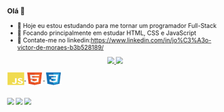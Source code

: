 ### Olá 👋


- 🔭 Hoje eu estou estudando para me tornar um programador Full-Stack 
- 🌱 Focando principalmente em estudar HTML, CSS e JavaScript
- 💬 Contate-me no linkedin:https://www.linkedin.com/in/jo%C3%A3o-victor-de-moraes-b3b528189/

<div align="center">
  <a href="https://github.com/joaovic7ord3moraes">
  <img height="180em" src="https://github-readme-stats.vercel.app/api?username=joaovic7ord3moraes&show_icons=true&theme=dark&include_all_commits=true&count_private=true"/>
  <img height="180em" src="https://github-readme-stats.vercel.app/api/top-langs/?username=joaovic7ord3moraes&layout=compact&langs_count=7&theme=dark"/>
</div>
  
 <div style="display: inline_block"><br>
  <img align="center" alt="João-JS" height="30" width="40" src="https://raw.githubusercontent.com/devicons/devicon/master/icons/javascript/javascript-plain.svg">
  <img align="center" alt="João-HTML" height="30" width="40" src="https://raw.githubusercontent.com/devicons/devicon/master/icons/html5/html5-original.svg">
  <img align="center" alt="João-CSS" height="30" width="40" src="https://raw.githubusercontent.com/devicons/devicon/master/icons/css3/css3-original.svg">
</div>

##
 
<div>  
  <a href = "mailto:joaovictordemoraes011@gmail.com"><img src="https://img.shields.io/badge/-Gmail-%23333?style=for-the-badge&logo=gmail&logoColor=white" target="_blank"></a>
  <a href="https://www.linkedin.com/in/jo%C3%A3o-victor-de-moraes-b3b528189/"target="_blank"><img src="https://img.shields.io/badge/-LinkedIn-%230077B5?style=for-the-badge&logo=linkedin&logoColor=white" target="_blank"></a> 
   <a href = "https://api.whatsapp.com/send?phone=5511978496814"><img src="https://img.shields.io/badge/WhatsApp-25D366?style=for-the-badge&logo=whatsapp&logoColor=white" target="_blank"></a> 
</div>

